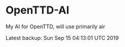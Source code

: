 # OpenTTD-AI
My AI for OpenTTD, will use primarily air

Latest backup: Sun Sep 15 04:13:01 UTC 2019
